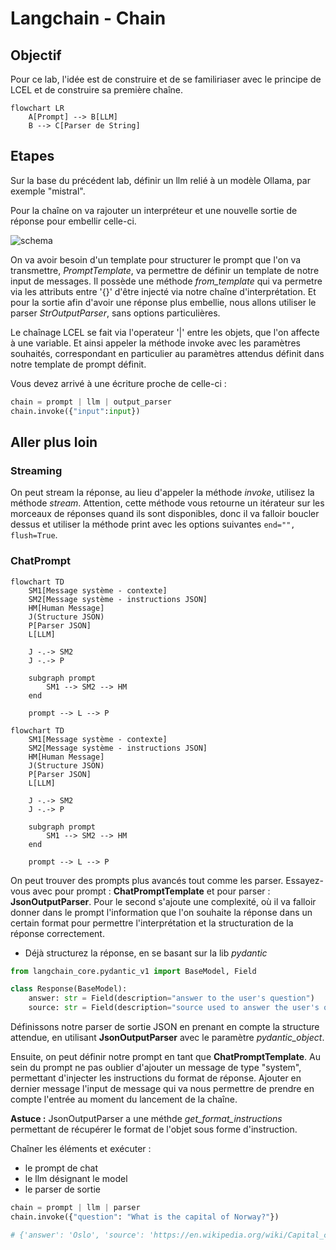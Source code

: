 # Langchain - Chain

## Objectif

Pour ce lab, l'idée est de construire et de se familiriaser avec le principe de LCEL et de construire sa première chaîne.

```mermaid
flowchart LR
    A[Prompt] --> B[LLM]
    B --> C[Parser de String]
```

## Etapes

Sur la base du précédent lab, définir un llm relié à un modèle Ollama, par exemple "mistral".

Pour la chaîne on va rajouter un interpréteur et une nouvelle sortie de réponse pour embellir celle-ci.

![schema](./assets/schema.png)

On va avoir besoin d'un template pour structurer le prompt que l'on va transmettre, *PromptTemplate*, va permettre de définir un template de notre input de messages. Il possède une méthode *from_template* qui va permetre via les attributs entre '{}' d'être injecté via notre chaîne d'interprétation.
Et pour la sortie afin d'avoir une réponse plus embellie, nous allons utiliser le parser *StrOutputParser*, sans options particulières.

Le chaînage LCEL se fait via l'operateur '|' entre les objets, que l'on affecte à une variable. Et ainsi appeler la méthode invoke avec les paramètres souhaités, correspondant en particulier au paramètres attendus définit dans notre template de prompt définit.

Vous devez arrivé à une écriture proche de celle-ci :

```python
chain = prompt | llm | output_parser
chain.invoke({"input":input})
```

## Aller plus loin

### Streaming

On peut stream la réponse, au lieu d'appeler la méthode *invoke*, utilisez la méthode *stream*. 
Attention, cette méthode vous retourne un itérateur sur les morceaux de réponses quand ils sont disponibles, donc il va falloir boucler dessus et utiliser la méthode print avec les options suivantes ```end="", flush=True```.

### ChatPrompt

```mermaid
flowchart TD
    SM1[Message système - contexte]
    SM2[Message système - instructions JSON]
    HM[Human Message]
    J(Structure JSON)
    P[Parser JSON]
    L[LLM]

    J -.-> SM2
    J -.-> P

    subgraph prompt
        SM1 --> SM2 --> HM
    end

    prompt --> L --> P
```

```mermaid
flowchart TD
    SM1[Message système - contexte]
    SM2[Message système - instructions JSON]
    HM[Human Message]
    J(Structure JSON)
    P[Parser JSON]
    L[LLM]

    J -.-> SM2
    J -.-> P

    subgraph prompt
        SM1 --> SM2 --> HM
    end

    prompt --> L --> P
```

On peut trouver des prompts plus avancés tout comme les parser. Essayez-vous avec pour prompt : **ChatPromptTemplate** et pour parser : **JsonOutputParser**. Pour le second s'ajoute une complexité, où il va falloir donner dans le prompt l'information que l'on souhaite la réponse dans un certain format pour permettre l'interprétation et la structuration de la réponse correctement.

* Déjà structurez la réponse, en se basant sur la lib *pydantic*

```python
from langchain_core.pydantic_v1 import BaseModel, Field

class Response(BaseModel):
    answer: str = Field(description="answer to the user's question")
    source: str = Field(description="source used to answer the user's question, should be a website")
```

Définissons notre parser de sortie JSON en prenant en compte la structure attendue, en utilisant **JsonOutputParser** avec le paramètre *pydantic_object*.

Ensuite, on peut définir notre prompt en tant que **ChatPromptTemplate**. Au sein du prompt ne pas oublier d'ajouter un message de type "system", permettant d'injecter les instructions du format de réponse. Ajouter en dernier message l'input de message qui va nous permettre de prendre en compte l'entrée au moment du lancement de la chaîne.

**Astuce :** JsonOutputParser a une méthde *get_format_instructions* permettant de récupérer le format de l'objet sous forme d'instruction.

Chaîner les éléments et exécuter :

* le prompt de chat
* le llm désignant le model
* le parser de sortie

```python
chain = prompt | llm | parser
chain.invoke({"question": "What is the capital of Norway?"})

# {'answer': 'Oslo', 'source': 'https://en.wikipedia.org/wiki/Capital_city'}
```
